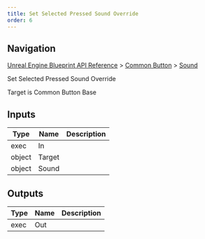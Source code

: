 ```yaml
---
title: Set Selected Pressed Sound Override
order: 6
---
```

## Navigation

[Unreal Engine Blueprint API Reference](https://dev.epicgames.com/documentation/en-us/unreal-engine/BlueprintAPI) > [Common Button](https://dev.epicgames.com/documentation/en-us/unreal-engine/BlueprintAPI/CommonButton) > [Sound](https://dev.epicgames.com/documentation/en-us/unreal-engine/BlueprintAPI/CommonButton/Sound)

Set Selected Pressed Sound Override

Target is Common Button Base

## Inputs

| Type | Name | Description |
| --- | --- | --- |
| exec | In |  |
| object | Target |  |
| object | Sound |  |

## Outputs

| Type | Name | Description |
| --- | --- | --- |
| exec | Out |  |
